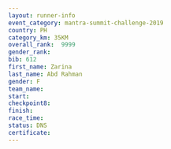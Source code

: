 ```yaml
---
layout: runner-info 
event_category: mantra-summit-challenge-2019 
country: PH
category_km: 35KM 
overall_rank:  9999
gender_rank: 
bib: 612
first_name: Zarina
last_name: Abd Rahman
gender: F
team_name: 
start: 
checkpoint8: 
finish: 
race_time: 
status: DNS
certificate: 
---
```

